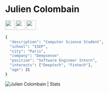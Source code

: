 <h1>Julien Colombain</h1>

[<img height="30" src="https://img.shields.io/badge/website-blueviolet.svg?&style=for-the-badge&logo=google&logoColor=white" />][Website]
[<img height="30" src="https://img.shields.io/badge/twitter-%231DA1F2.svg?&style=for-the-badge&logo=twitter&logoColor=white" />][twitter]
[<img height="30" src="https://img.shields.io/badge/linkedin-blue.svg?&style=for-the-badge&logo=linkedin&logoColor=white" />][LinkedIn]

```bash
{
  "description": "Computer Science Student",
  "school": "ISEP",
  "city": "Paris",
  "company": "Deepsense"
  "position": "Software Engineer Intern",
  "interests": ["Deeptech", "Fintech"],
  "age": 21
}
```

<img src="https://github-readme-stats.vercel.app/api?username=juliencol&show_icons=true&theme=gotham" alt="Julien Colombain | Stats" />

[twitter]: https://twitter.com/JulienColombain
[linkedin]: https://www.linkedin.com/in/julien-colombain
[website]: https://juliencol.dev

